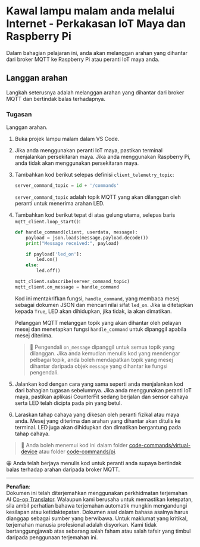 <!--
CO_OP_TRANSLATOR_METADATA:
{
  "original_hash": "c527ce85d69b1a3875366ec61cbed8aa",
  "translation_date": "2025-08-28T00:26:15+00:00",
  "source_file": "1-getting-started/lessons/4-connect-internet/single-board-computer-commands.md",
  "language_code": "ms"
}
-->
# Kawal lampu malam anda melalui Internet - Perkakasan IoT Maya dan Raspberry Pi

Dalam bahagian pelajaran ini, anda akan melanggan arahan yang dihantar dari broker MQTT ke Raspberry Pi atau peranti IoT maya anda.

## Langgan arahan

Langkah seterusnya adalah melanggan arahan yang dihantar dari broker MQTT dan bertindak balas terhadapnya.

### Tugasan

Langgan arahan.

1. Buka projek lampu malam dalam VS Code.

1. Jika anda menggunakan peranti IoT maya, pastikan terminal menjalankan persekitaran maya. Jika anda menggunakan Raspberry Pi, anda tidak akan menggunakan persekitaran maya.

1. Tambahkan kod berikut selepas definisi `client_telemetry_topic`:

    ```python
    server_command_topic = id + '/commands'
    ```

    `server_command_topic` adalah topik MQTT yang akan dilanggan oleh peranti untuk menerima arahan LED.

1. Tambahkan kod berikut tepat di atas gelung utama, selepas baris `mqtt_client.loop_start()`:

    ```python
    def handle_command(client, userdata, message):
        payload = json.loads(message.payload.decode())
        print("Message received:", payload)
    
        if payload['led_on']:
            led.on()
        else:
            led.off()
    
    mqtt_client.subscribe(server_command_topic)
    mqtt_client.on_message = handle_command
    ```

    Kod ini mentakrifkan fungsi, `handle_command`, yang membaca mesej sebagai dokumen JSON dan mencari nilai sifat `led_on`. Jika ia ditetapkan kepada `True`, LED akan dihidupkan, jika tidak, ia akan dimatikan.

    Pelanggan MQTT melanggan topik yang akan dihantar oleh pelayan mesej dan menetapkan fungsi `handle_command` untuk dipanggil apabila mesej diterima.

    > 💁 Pengendali `on_message` dipanggil untuk semua topik yang dilanggan. Jika anda kemudian menulis kod yang mendengar pelbagai topik, anda boleh mendapatkan topik yang mesej dihantar daripada objek `message` yang dihantar ke fungsi pengendali.

1. Jalankan kod dengan cara yang sama seperti anda menjalankan kod dari bahagian tugasan sebelumnya. Jika anda menggunakan peranti IoT maya, pastikan aplikasi CounterFit sedang berjalan dan sensor cahaya serta LED telah dicipta pada pin yang betul.

1. Laraskan tahap cahaya yang dikesan oleh peranti fizikal atau maya anda. Mesej yang diterima dan arahan yang dihantar akan ditulis ke terminal. LED juga akan dihidupkan dan dimatikan bergantung pada tahap cahaya.

> 💁 Anda boleh menemui kod ini dalam folder [code-commands/virtual-device](../../../../../1-getting-started/lessons/4-connect-internet/code-commands/virtual-device) atau folder [code-commands/pi](../../../../../1-getting-started/lessons/4-connect-internet/code-commands/pi).

😀 Anda telah berjaya menulis kod untuk peranti anda supaya bertindak balas terhadap arahan daripada broker MQTT.

---

**Penafian**:  
Dokumen ini telah diterjemahkan menggunakan perkhidmatan terjemahan AI [Co-op Translator](https://github.com/Azure/co-op-translator). Walaupun kami berusaha untuk memastikan ketepatan, sila ambil perhatian bahawa terjemahan automatik mungkin mengandungi kesilapan atau ketidaktepatan. Dokumen asal dalam bahasa asalnya harus dianggap sebagai sumber yang berwibawa. Untuk maklumat yang kritikal, terjemahan manusia profesional adalah disyorkan. Kami tidak bertanggungjawab atas sebarang salah faham atau salah tafsir yang timbul daripada penggunaan terjemahan ini.